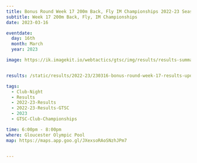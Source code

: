 ```yaml
---
title: Bonus Round Week 17 200m Back, Fly IM Championships 2022-23 Season
subtitle: Week 17 200m Back, Fly, IM Championships
date: 2023-03-16

eventdate:
  day: 16th
  month: March
  year: 2023

image: https://ik.imagekit.io/webtactics/gtsc/img/results/results-summary-25.jpg


results: /static/results/2022-23/230316-bonus-round-week-17-results-updated-200-back,fly-and-distance-events-championships.pdf

tags:
  - Club-Night
  - Results
  - 2022-23-Results
  - 2022-23-Results-GTSC
  - 2023
  - GTSC-Club-Championships

time: 6:00pm - 8:00pm
where: Gloucester Olympic Pool
map: https://maps.app.goo.gl/JXexsoRAoSNzhJPm7


---
```





